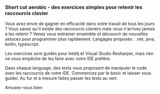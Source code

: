 ### Short cut aerobic - des exercices simples pour retenir les raccourcis clavier

Vous avez envie de gagner en efficacité dans votre travail de tous les jours ?
Vous savez qu'il existe des raccourcis claviers mais vous n'arrivez jamais à les retenir ?
Venez vous entrainer ensemble et découvrir de nouvelles astuces pour programmer plus rapidement.
Langages proposés : .net, java, kotlin, typescript.

Les exercices sont guidés pour IntelIj et Visual Studio Resharper, mais rien ne vous empêche de les faire avec votre IDE préféré.

Dans chaque language, des tests vous proposent de manipuler le code avec les raccourcis de votre IDE.
Commencez par le basic et laisser vous guider.
Au fur et à mesure faites passer les tests au vert.

Amusez-vous bien
